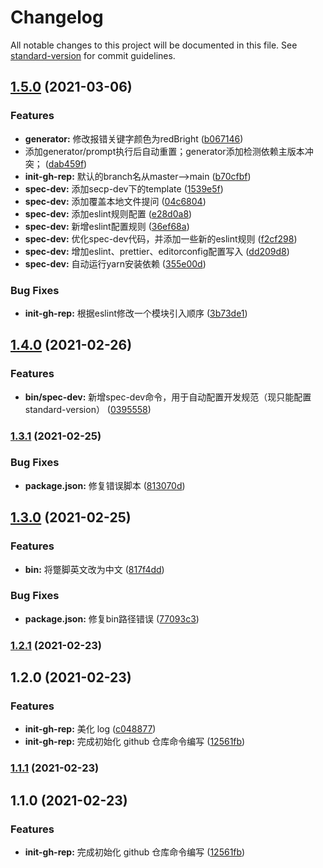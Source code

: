 # Changelog

All notable changes to this project will be documented in this file. See [standard-version](https://github.com/conventional-changelog/standard-version) for commit guidelines.

## [1.5.0](https://github.com/776A0A/simple-node-script/compare/v1.4.0...v1.5.0) (2021-03-06)


### Features

* **generator:** 修改报错关键字颜色为redBright ([b067146](https://github.com/776A0A/simple-node-script/commit/b0671461751584e2dccbb10125cf09d691845202))
* 添加generator/prompt执行后自动重置；generator添加检测依赖主版本冲突； ([dab459f](https://github.com/776A0A/simple-node-script/commit/dab459f034919fade9de16c4b7ff791f00d2023d))
* **init-gh-rep:** 默认的branch名从master-->main ([b70cfbf](https://github.com/776A0A/simple-node-script/commit/b70cfbf7fc6dc1f123dd4875cf478386430e897c))
* **spec-dev:** 添加secp-dev下的template ([1539e5f](https://github.com/776A0A/simple-node-script/commit/1539e5f6070a37ee576c3d572e48b31be227f87d))
* **spec-dev:** 添加覆盖本地文件提问 ([04c6804](https://github.com/776A0A/simple-node-script/commit/04c680412be68d2e5517b60ff1c4042fba931d09))
* **spec-dev:** 添加eslint规则配置 ([e28d0a8](https://github.com/776A0A/simple-node-script/commit/e28d0a8ca3ea6b7350fd13643f6f4c118d5a0ff0))
* **spec-dev:** 新增eslint配置规则 ([36ef68a](https://github.com/776A0A/simple-node-script/commit/36ef68ac8c00c42d5d33e89cfa163129362cbc39))
* **spec-dev:** 优化spec-dev代码，并添加一些新的eslint规则 ([f2cf298](https://github.com/776A0A/simple-node-script/commit/f2cf29868a7284000ec650b1b887583f5291829a))
* **spec-dev:** 增加eslint、prettier、editorconfig配置写入 ([dd209d8](https://github.com/776A0A/simple-node-script/commit/dd209d8b8b435ca422dcb11d0a0969e88a607a7e))
* **spec-dev:** 自动运行yarn安装依赖 ([355e00d](https://github.com/776A0A/simple-node-script/commit/355e00da3262c52dce75f9269481642205be01b8))


### Bug Fixes

* **init-gh-rep:** 根据eslint修改一个模块引入顺序 ([3b73de1](https://github.com/776A0A/simple-node-script/commit/3b73de16785ab4a8b84060d73855b96ace14a759))

## [1.4.0](https://github.com/776A0A/simple-node-script/compare/v1.3.1...v1.4.0) (2021-02-26)


### Features

* **bin/spec-dev:** 新增spec-dev命令，用于自动配置开发规范（现只能配置standard-version） ([0395558](https://github.com/776A0A/simple-node-script/commit/0395558f479933780efbcb9a05c2a70c266ff13d))

### [1.3.1](https://github.com/776A0A/simple-node-script/compare/v1.3.0...v1.3.1) (2021-02-25)


### Bug Fixes

* **package.json:** 修复错误脚本 ([813070d](https://github.com/776A0A/simple-node-script/commit/813070d8ff2dd80c7bca35118534a082567e2849))

## [1.3.0](https://github.com/776A0A/simple-node-script/compare/v1.2.1...v1.3.0) (2021-02-25)


### Features

* **bin:** 将蹩脚英文改为中文 ([817f4dd](https://github.com/776A0A/simple-node-script/commit/817f4dd39809123b5f884616a832c9df2d1df098))


### Bug Fixes

* **package.json:** 修复bin路径错误 ([77093c3](https://github.com/776A0A/simple-node-script/commit/77093c393aa8b3af451a99da719bbf586fb4f850))

### [1.2.1](https://github.com/776A0A/simple-node-script/compare/v1.2.0...v1.2.1) (2021-02-23)

## 1.2.0 (2021-02-23)


### Features

* **init-gh-rep:** 美化 log ([c048877](https://github.com/776A0A/simple-node-script/commit/c0488777083b62878014a0af4c9e088fe6686ee1))
* **init-gh-rep:** 完成初始化 github 仓库命令编写 ([12561fb](https://github.com/776A0A/simple-node-script/commit/12561fbcbde7c358ca25523f6caa8b4d7a12a1a7))

### [1.1.1](https://github.com/776A0A/simple-node-script/compare/v1.1.0...v1.1.1) (2021-02-23)

## 1.1.0 (2021-02-23)


### Features

* **init-gh-rep:** 完成初始化 github 仓库命令编写 ([12561fb](https://github.com/776A0A/simple-node-script/commit/12561fbcbde7c358ca25523f6caa8b4d7a12a1a7))
